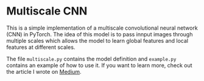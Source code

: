 # Multiscale CNN

This is a simple implementation of a multiscale convolutional neural network (CNN) in PyTorch. The idea of this model is to pass innput images through multiple scales which allows the model to learn global features and local features at different scales.

The file `multiscale.py` contains the model definition and `example.py` contains an example of how to use it. If you want to learn more, check out the article I wrote on [Medium](https://medium.com/@devshahs/build-a-multiscale-cnn-with-me-step-by-step-guide-to-implement-a-multiscale-cnn-f5d0e95b8953).